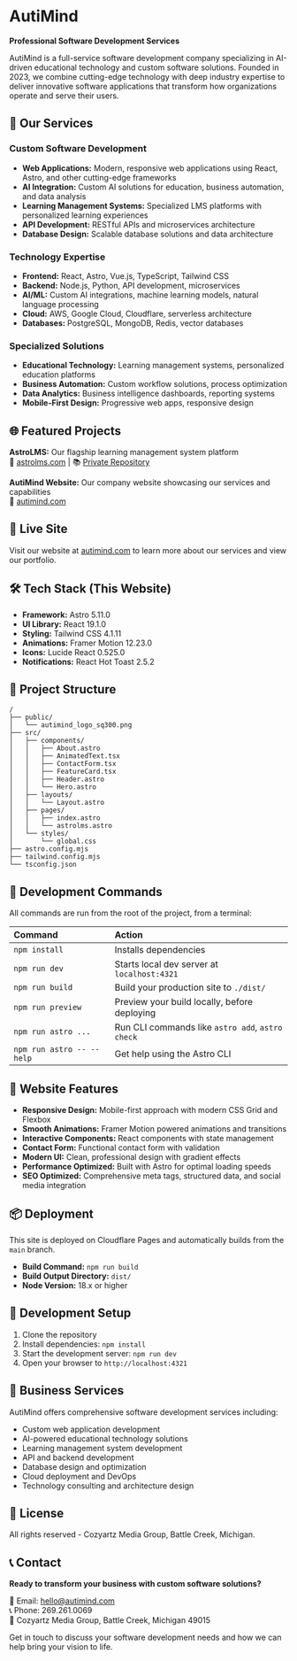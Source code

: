 # AutiMind

**Professional Software Development Services**

AutiMind is a full-service software development company specializing in AI-driven educational technology and custom software solutions. Founded in 2023, we combine cutting-edge technology with deep industry expertise to deliver innovative software applications that transform how organizations operate and serve their users.

## 🎯 Our Services

### Custom Software Development
- **Web Applications:** Modern, responsive web applications using React, Astro, and other cutting-edge frameworks
- **AI Integration:** Custom AI solutions for education, business automation, and data analysis
- **Learning Management Systems:** Specialized LMS platforms with personalized learning experiences
- **API Development:** RESTful APIs and microservices architecture
- **Database Design:** Scalable database solutions and data architecture

### Technology Expertise
- **Frontend:** React, Astro, Vue.js, TypeScript, Tailwind CSS
- **Backend:** Node.js, Python, API development, microservices
- **AI/ML:** Custom AI integrations, machine learning models, natural language processing
- **Cloud:** AWS, Google Cloud, Cloudflare, serverless architecture
- **Databases:** PostgreSQL, MongoDB, Redis, vector databases

### Specialized Solutions
- **Educational Technology:** Learning management systems, personalized education platforms
- **Business Automation:** Custom workflow solutions, process optimization
- **Data Analytics:** Business intelligence dashboards, reporting systems
- **Mobile-First Design:** Progressive web apps, responsive design

## 🌐 Featured Projects

**AstroLMS:** Our flagship learning management system platform  
🔗 [astrolms.com](https://astrolms.com) | 📚 [Private Repository](https://github.com/cozyartz/AstroLMS)

**AutiMind Website:** Our company website showcasing our services and capabilities  
🔗 [autimind.com](https://autimind.com)

## 🚀 Live Site

Visit our website at [autimind.com](https://autimind.com) to learn more about our services and view our portfolio.

## 🛠️ Tech Stack (This Website)

- **Framework:** Astro 5.11.0
- **UI Library:** React 19.1.0
- **Styling:** Tailwind CSS 4.1.11
- **Animations:** Framer Motion 12.23.0
- **Icons:** Lucide React 0.525.0
- **Notifications:** React Hot Toast 2.5.2

## 📁 Project Structure

```
/
├── public/
│   └── autimind_logo_sq300.png
├── src/
│   ├── components/
│   │   ├── About.astro
│   │   ├── AnimatedText.tsx
│   │   ├── ContactForm.tsx
│   │   ├── FeatureCard.tsx
│   │   ├── Header.astro
│   │   └── Hero.astro
│   ├── layouts/
│   │   └── Layout.astro
│   ├── pages/
│   │   ├── index.astro
│   │   └── astrolms.astro
│   └── styles/
│       └── global.css
├── astro.config.mjs
├── tailwind.config.mjs
└── tsconfig.json
```

## 🧞 Development Commands

All commands are run from the root of the project, from a terminal:

| Command                   | Action                                           |
| :------------------------ | :----------------------------------------------- |
| `npm install`             | Installs dependencies                            |
| `npm run dev`             | Starts local dev server at `localhost:4321`      |
| `npm run build`           | Build your production site to `./dist/`          |
| `npm run preview`         | Preview your build locally, before deploying     |
| `npm run astro ...`       | Run CLI commands like `astro add`, `astro check` |
| `npm run astro -- --help` | Get help using the Astro CLI                     |

## 🌟 Website Features

- **Responsive Design:** Mobile-first approach with modern CSS Grid and Flexbox
- **Smooth Animations:** Framer Motion powered animations and transitions
- **Interactive Components:** React components with state management
- **Contact Form:** Functional contact form with validation
- **Modern UI:** Clean, professional design with gradient effects
- **Performance Optimized:** Built with Astro for optimal loading speeds
- **SEO Optimized:** Comprehensive meta tags, structured data, and social media integration

## 📦 Deployment

This site is deployed on Cloudflare Pages and automatically builds from the `main` branch.

- **Build Command:** `npm run build`
- **Build Output Directory:** `dist/`
- **Node Version:** 18.x or higher

## 🔧 Development Setup

1. Clone the repository
2. Install dependencies: `npm install`
3. Start the development server: `npm run dev`
4. Open your browser to `http://localhost:4321`

## 💼 Business Services

AutiMind offers comprehensive software development services including:

- Custom web application development
- AI-powered educational technology solutions
- Learning management system development
- API and backend development
- Database design and optimization
- Cloud deployment and DevOps
- Technology consulting and architecture design

## 📄 License

All rights reserved - Cozyartz Media Group, Battle Creek, Michigan.

## 📞 Contact

**Ready to transform your business with custom software solutions?**

📧 Email: [hello@autimind.com](mailto:hello@autimind.com)  
📞 Phone: 269.261.0069  
🏢 Cozyartz Media Group, Battle Creek, Michigan 49015

Get in touch to discuss your software development needs and how we can help bring your vision to life.
